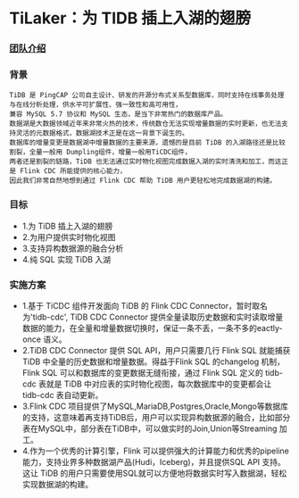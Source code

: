 # TiLaker：为 TIDB 插上入湖的翅膀

### [团队介绍](./docs/team.md)

### 背景
```
TiDB 是 PingCAP 公司自主设计、研发的开源分布式关系型数据库，同时支持在线事务处理与在线分析处理，供水平可扩展性、强一致性和高可用性，
兼容 MySQL 5.7 协议和 MySQL 生态，是当下非常热门的数据库产品。
数据湖是大数据领域近年来非常火热的技术，传统数仓无法实现增量数据的实时更新，也无法支持灵活的元数据格式，数据湖技术正是在这一背景下诞生的。
数据库的增量变更是数据湖中增量数据的主要来源，遗憾的是目前 TiDB 的入湖路径还是比较割裂，全量一般用 Dumpling组件，增量一般用TiCDC组件，
两者还是割裂的链路，TiDB 也无法通过实时物化视图完成数据入湖的实时清洗和加工，而这正是 Flink CDC 所能提供的核心能力，
因此我们非常自然地想到通过 Flink CDC 帮助 TiDB 用户更轻松地完成数据湖的构建。
```

### 目标
* 1.为 TiDB 插上入湖的翅膀
* 2.为用户提供实时物化视图
* 3.支持异构数据源的融合分析
* 4.纯 SQL 实现 TiDB 入湖

### 实施方案
 * 1.基于 TiCDC 组件开发面向 TiDB 的 Flink CDC Connector，暂时取名为'tidb-cdc', TiDB CDC Connector 提供全量读取历史数据和实时读取增量数据的能力，在全量和增量数据切换时，保证一条不丢，一条不多的eactly-once 语义。 
 * 2.TiDB CDC Connector 提供 SQL API，用户只需要几行 Flink SQL 就能捕获 TiDB 中全量的历史数据和增量数据。得益于Flink SQL 的changelog 机制，Flink SQL 可以和数据库的变更数据无缝衔接，通过 Flink SQL 定义的 tidb-cdc 表就是 TiDB 中对应表的实时物化视图，每次数据库中的变更都会让 tidb-cdc 表自动更新。
 * 3.Flink CDC 项目提供了MySQL,MariaDB,Postgres,Oracle,Mongo等数据库的支持，这意味着再支持TiDB后，用户可以实现异构数据源的融合，比如部分表在MySQL中，部分表在TiDB中，可以做实时的Join,Union等Streaming 加工。
 * 4.作为一个优秀的计算引擎，Flink 可以提供强大的计算能力和优秀的pipeline能力，支持业界多种数据湖产品(Hudi，Iceberg)，并且提供SQL API 支持。这让 TiDB 的用户只需要使用SQL就可以方便地将数据实时写入数据湖，轻松实现数据湖的构建。
 

